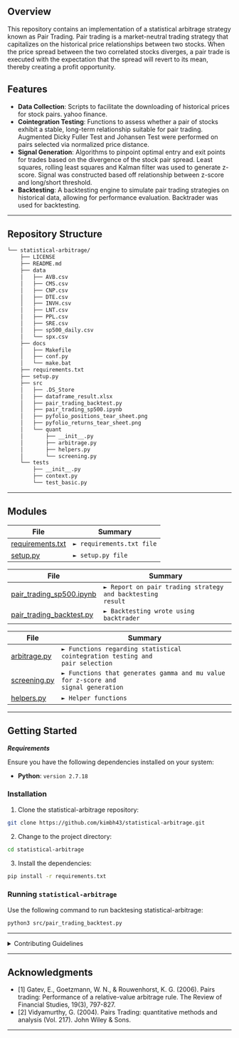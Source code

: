 ## Overview

This repository contains an implementation of a statistical arbitrage strategy known as Pair Trading. Pair trading is a market-neutral trading strategy that capitalizes on the historical price relationships between two stocks. When the price spread between the two correlated stocks diverges, a pair trade is executed with the expectation that the spread will revert to its mean, thereby creating a profit opportunity.

## Features

- **Data Collection**: Scripts to facilitate the downloading of historical prices for stock pairs. yahoo finance.
- **Cointegration Testing**: Functions to assess whether a pair of stocks exhibit a stable, long-term relationship suitable for pair trading. Augmented Dicky Fuller Test and Johansen Test were performed on pairs selected via normalized price distance.
- **Signal Generation**: Algorithms to pinpoint optimal entry and exit points for trades based on the divergence of the stock pair spread. Least squares, rolling least squares and Kalman filter was used to generate z-score. Signal was constructed based off relationship between z-score and long/short threshold.
- **Backtesting**: A backtesting engine to simulate pair trading strategies on historical data, allowing for performance evaluation. Backtrader was used for backtesting.

---

## Repository Structure

```sh
└── statistical-arbitrage/
    ├── LICENSE
    ├── README.md
    ├── data
    │   ├── AVB.csv
    │   ├── CMS.csv
    │   ├── CNP.csv
    │   ├── DTE.csv
    │   ├── INVH.csv
    │   ├── LNT.csv
    │   ├── PPL.csv
    │   ├── SRE.csv
    │   ├── sp500_daily.csv
    │   └── spx.csv
    ├── docs
    │   ├── Makefile
    │   ├── conf.py
    │   └── make.bat
    ├── requirements.txt
    ├── setup.py
    ├── src
    │   ├── .DS_Store
    │   ├── dataframe_result.xlsx
    │   ├── pair_trading_backtest.py
    │   ├── pair_trading_sp500.ipynb
    │   ├── pyfolio_positions_tear_sheet.png
    │   ├── pyfolio_returns_tear_sheet.png
    │   └── quant
    │       ├── __init__.py
    │       ├── arbitrage.py
    │       ├── helpers.py
    │       └── screening.py
    └── tests
        ├── __init__.py
        ├── context.py
        └── test_basic.py
```

---

## Modules

| File                                                                                                  | Summary                              |
| ----------------------------------------------------------------------------------------------------- | ------------------------------------ |
| [requirements.txt](https://github.com/kimbh43/statistical-arbitrage/blob/main/requirements.txt) | <code>► requirements.txt file</code> |
| [setup.py](https://github.com/kimbh43/statistical-arbitrage/blob/main/setup.py)                 | <code>► setup.py file</code>         |

</details>

| File                                                                                                                      | Summary                                                               |
| ------------------------------------------------------------------------------------------------------------------------- | --------------------------------------------------------------------- |
| [pair_trading_sp500.ipynb](https://github.com/kimbh43/statistical-arbitrage/blob/main/src/pair_trading_sp500.ipynb) | <code>► Report on pair trading strategy and backtesting result</code> |
| [pair_trading_backtest.py](https://github.com/kimbh43/statistical-arbitrage/blob/main/src/pair_trading_backtest.py) | <code>► Backtesting wrote using backtrader </code>                    |

</details>

| File                                                                                                    | Summary                                                                                      |
| ------------------------------------------------------------------------------------------------------- | -------------------------------------------------------------------------------------------- |
| [arbitrage.py](https://github.com/kimbh43/statistical-arbitrage/blob/main/src/quant/arbitrage.py) | <code>► Functions regarding statistical cointegration testing and pair selection</code>      |
| [screening.py](https://github.com/kimbh43/statistical-arbitrage/blob/main/src/quant/screening.py) | <code>► Functions that generates gamma and mu value for z-score and signal generation</code> |
| [helpers.py](https://github.com/kimbh43/statistical-arbitrage/blob/main/src/quant/helpers.py)     | <code>► Helper functions</code>                                                              |

</details>

---

## Getting Started

**_Requirements_**

Ensure you have the following dependencies installed on your system:

- **Python**: `version 2.7.18`

### Installation

1. Clone the statistical-arbitrage repository:

```sh
git clone https://github.com/kimbh43/statistical-arbitrage.git
```

2. Change to the project directory:

```sh
cd statistical-arbitrage
```

3. Install the dependencies:

```sh
pip install -r requirements.txt
```

### Running `statistical-arbitrage`

Use the following command to run backtesing statistical-arbitrage:

```sh
python3 src/pair_trading_backtest.py
```

---

<details closed>
    <summary>Contributing Guidelines</summary>

1. **Fork the Repository**: Start by forking the project repository to your github account.
2. **Clone Locally**: Clone the forked repository to your local machine using a git client.
   ```sh
   git clone https://github.com/kimbh43/statistical-arbitrage.git
   ```
3. **Create a New Branch**: Always work on a new branch, giving it a descriptive name.
   ```sh
   git checkout -b new-feature-x
   ```
4. **Make Your Changes**: Develop and test your changes locally.
5. **Commit Your Changes**: Commit with a clear message describing your updates.
   ```sh
   git commit -m 'Implemented new feature x.'
   ```
6. **Push to GitHub**: Push the changes to your forked repository.
   ```sh
   git push origin new-feature-x
   ```
7. **Submit a Pull Request**: Create a PR against the original project repository. Clearly describe the changes and their motivations.

Once your PR is reviewed and approved, it will be merged into the main branch.

</details>

---

## Acknowledgments

- [1] Gatev, E., Goetzmann, W. N., & Rouwenhorst, K. G. (2006). Pairs trading: Performance of a relative-value arbitrage rule. The Review of Financial Studies, 19(3), 797-827. 
- [2] Vidyamurthy, G. (2004). Pairs Trading: quantitative methods and analysis (Vol. 217). John Wiley & Sons.
---
